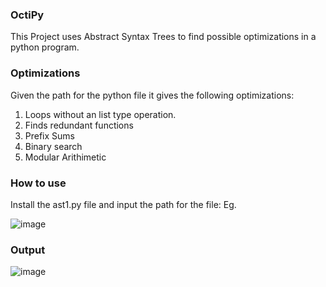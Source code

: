 ### OctiPy

This Project uses Abstract Syntax Trees to find possible optimizations in a python program. 

### Optimizations

Given the path for the python file it gives the following optimizations:

1. Loops without an list type operation. 
2. Finds redundant functions
3. Prefix Sums
4. Binary search
5. Modular Arithimetic

### How to use

Install the ast1.py file and input the path for the file:
Eg. 

![image](https://user-images.githubusercontent.com/75718261/126033283-339f3e09-cf65-481a-8a1e-f7242dcebebe.png)

### Output

![image](https://user-images.githubusercontent.com/75718261/126033325-40b1bcde-aa26-446f-be6b-1d21aa0c4a1a.png)
